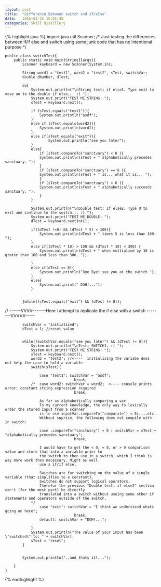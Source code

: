 ```yaml
---
layout: post
title:  "Difference between switch and if/else"
date:   2016-01-31 10:01:48
categories: Skill Distillery 
---
```





{% highlight java %}
import java.util.Scanner;
		/*
			Just testing the differences between if/if else and switch using
			 some junk code that has no intentional purpose 
		*/

	public class switchTest{
		public static void main(String[]args){
			Scanner keyboard = new Scanner(System.in);

			String word1 = "test1", word2 = "test2", sTest, switchVar;
			double dNumber, dTest;

			do{
				System.out.println("\nString test: if else1. Type exit to move on to the double if else... :) ");
				System.out.print("TEST ME STRING: ");
				sTest = keyboard.next();

				if (sTest.equals("test1")){
					System.out.println("asdf");
				}
				else if (sTest.equals(word2)){
					System.out.println(word2);
				}
				else if(sTest.equals("exit")){
						System.out.println("see you later");
				}
				else{
					if (sTest.compareTo("sanctuary") < 0 ){
					System.out.println(sTest + " alphabetically precedes sanctuary. ");
					}
					if (sTest.compareTo("sanctuary") == 0 ){
					System.out.println(sTest + " is... what it is... ");
					}
					if (sTest.compareTo("sanctuary") > 0 ){
					System.out.println(sTest + " alphabetically succeeds sanctuary. ");
					}
				}

				System.out.println("\nDouble test: if else2. Type 0 to exit and continue to the switch... :) ");
				System.out.print("TEST ME DOUBLE: ");
				dTest = keyboard.nextInt();

				if((dTest !=0) && (dTest * 5) < 100){
					System.out.println(dTest + " times 5 is less than 100. ");
				}
				else if((dTest * 10) > 100 && (dTest * 10) < 300) {
					System.out.println(dTest + " when multiplied by 10 is grater than 100 and less than 300. ");

				}
				else if(dTest == 0){
					System.out.println("Bye Bye! see you at the switch ");
				}
				else{
					System.out.print(" DOH!...");
				}


			}while(!sTest.equals("exit") && (dTest != 0));

// ------VVVV-------Here I attempt to replicate the if else with a switch --------VVVVV-----

			
			
			switchVar = "initialized";
			dTest = 1; //reset value 


			while(!switchVar.equals("see you later") && (dTest != 0)){
				System.out.println("\nTest: SWITCH1. :) ");
				System.out.print("TEST ME STRING: ");
				sTest = keyboard.next();
				word2 = "test2"; //<----  initializing the variabe does not help the case to hold a variable 
				switch(sTest){

					case "test1": switchVar = "asdf";
									break;
				/*	case word2: switchVar = word2;	<---- console prints error: constant string expression required 
									break;					
					
					As far as alphabetically comparing a var: 
					To my current knowledge, the only way to lexically order the stored input from a scanner 
					is to use inputVar.compareTo("comparate") < 0;....etc.
					Without suprise, the following does not compile with in switch: 

					case .compareTo("sanctuary") < 0 : switchVar = sTest + "alphabetically precedes sanctuary";
									break;

					I would have to get the < 0, = 0, or > 0 comparison value and store that into a variable prior to 
					the switch to then use in a switch, which I think is way more work than necessary. Might as well
					use a if/if else.

					Switches are for switching on the value of a single variable (that simplifies to a constant). 
					Switches do not support logical oporators.
					Therefor the previous "Double test: if else2" section can't (for the most part) be directly 
					translated into a switch without useing some other if statements and operators outside of the switch. 
				*/	
					case "exit": switchVar = "I think we understand whats going on here";
									break;
					default: switchVar = "DOH!...";

				}
				System.out.println("The value of your input has been \"switched\" to: " + switchVar);
				sTest = "reset";
			}


			System.out.println("..and thats it!...");

		}
	}
{% endhighlight %}



